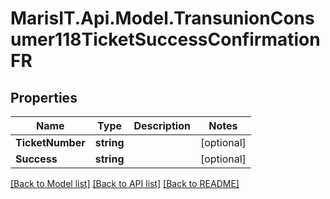 
# MarisIT.Api.Model.TransunionConsumer118TicketSuccessConfirmationFR

## Properties

Name | Type | Description | Notes
------------ | ------------- | ------------- | -------------
**TicketNumber** | **string** |  | [optional] 
**Success** | **string** |  | [optional] 

[[Back to Model list]](../README.md#documentation-for-models)
[[Back to API list]](../README.md#documentation-for-api-endpoints)
[[Back to README]](../README.md)

